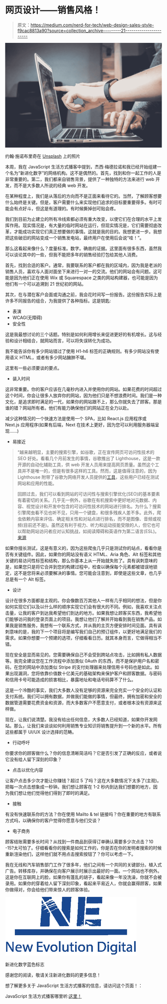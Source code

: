 # 网页设计——销售风格！

> 原文：<https://medium.com/nerd-for-tech/web-design-sales-style-f9cac8813a90?source=collection_archive---------21----------------------->

![](img/454d5329fb2fa349428d934aeac17645.png)

约翰·施诺布里奇在 [Unsplash](https://unsplash.com/s/photos/sales?utm_source=unsplash&utm_medium=referral&utm_content=creditCopyText) 上的照片

本周，我在 JavaScript 生活方式播客中提到，杰西·梅德拉诺和我已经开始组建一个名为“新进化数字”的网络机构。这不是偶然的。首先，找到和你一起工作的人是非常重要的。第二，我们都来自销售背景，提供了一种独特的方法来进行 web 开发，而不是大多数人所说的经典 web 开发。

在某种程度上，我们是从落后的方向而不是正面来看待它的。当然，了解顾客想要什么始终是关键。但是，客户需要什么来实现他们追求的目标要重要得多。有时可能会有点好斗，但这是有道理的。有时候撕掉创可贴会疼。

我们到目前为止建立的所有冷线索都必须有重大改变，以使它们在合理的水平上发挥作用。现实情况是，有大量的临时网站在运行，但现实情况是，它们需要彻底改革，才能成功实现它们真正想要做的事情。这就是我的目的。我想更进一步。我想把这些破旧的网站变成一个销售发电站，最终用户在使用后会说“哇！”。

那么这看起来像什么？度量标准。数字。确凿的证据。这里面有很多东西，虽然我可以谈论其中的一些，但我不能把多年的销售经验打包给其他人消费。

首先，找到合适的客户。通常，我要联系的客户都在我的区域内，因为我是老派的销售人员，喜欢与人面对面坐下来进行一对一的交流。他们的网站会有问题。这可能是因为他们正在使用 Wix 或 Squarespace 之类的网站构建器，也可能是因为他们有一个可以追溯到 21 世纪初的网站。

其次，在与潜在客户会面或沟通之前，我会花时间写一份报告。这份报告实际上是许多不同报告的组合，为我提供了各种指标。这是钥匙:

*   表演
*   WCAG(无障碍)
*   安全性

这是我最想讨论的三个话题。特别是如何利用增长来促进更好的有机增长。这与经验和设计相结合，就网站而言，可以将失误转化为成功。

我不能告诉你有多少网站错过了使用 H1-h6 标签的正确规则。有多少网站没有使用语义 HTML，或者有多少网站臃肿不堪。

这里有一些必须要谈的要点。

*   装入时间

这非常重要。你的客户应该在几毫秒内进入并使用你的网站。如果花费的时间超过这个时间，你会让很多人放弃你的网站，因为他们只是不想浪费时间。我们是一种文化，是追求即时满足的一代，如果你的网站跟不上，那么你就失去了顾客。那是谁的错？网站所有者。他们有能力确保他们的网站正在全力以赴。

减少这种情况的一个快速方法是使用一个 SPA，比如 React.js 应用程序或 Next.js 应用程序(如果有后端，Next 在技术上更好，因为您可以利用服务器端呈现……)

*   易接近

> “越来越明显，主要的搜索引擎，如谷歌，正在宣传网页可访问性技术的 SEO 好处。看看几个月前发生的事情，谷歌推出了 Lighthouse，这是一款开源的自动化辅助工具，供 web 开发人员用来提高网页质量。虽然这个工具并不是唯一的，但是有很多这样的工具。然而，这是值得注意的，因为 Lighthouse 附带了谷歌为网络开发人员提供的[工具](https://developers.google.com/web/tools/chrome-devtools/)，这些用户已经在测试网站和应用的性能。
> 
> 回顾过去，我们可以看到网站的可访问性与搜索引擎优化(SEO)的基本要素有着密切的关系。几乎无一例外，谷歌在有机搜索中更好地对元数据、内容、视觉设计和开发中包含的可访问性技术的网站进行排名。为什么？搜索引擎爬虫看不见也听不见，只用一个键盘，和很多残疾人差不多。此外，爬虫依赖内容来评估、确定相关性和对站点进行排名，而不是图像、音频或视频(目前还不是)。虽然这有利于视力、听力和运动技能受限的人，但它也可以帮助网站访问者应对认知挑战，如阅读障碍和英语作为第二语言(ESL)。
> [来源](https://blogs.perficient.com/2018/01/12/website-accessibility-benefit-seo/#:~:text=Almost%20without%20exception%2C%20Google%20ranks,development%20better%20in%20organic%20search.&text=Also%2C%20crawlers%20rely%20on%20content,%2C%20or%20video%20(yet).)

如果你擅长测试，这是有意义的，因为这些爬虫几乎只是测试你的站点，看看你是否有关键组件。因此，如果你的网站没有语义 HTML、Aria 角色、Alt 标签和其他关键的易访问性标签和结构，那么你基本上从一开始就失败了。具有讽刺意味的是，如果您只是将它合并到您的构建过程中，检查以确保每个元素都被错误地锁定，这不是您将来必须要解决的事情。您可能会注意到，即使是这些文章，也几乎总是有一个 Alt 标签。

*   设计

设计在很多方面都是主观的。你会像数百万其他人一样有几乎相同的想法，但是你如何实现它们以及以什么样的顺序实现它们会有很大的不同。例如，我喜欢关注点击量，让我的客户到达我希望他们到达的地方。如果我想让顾客买东西，我希望他们能够访问我的登录页面上的项目。我想让他们了解并开始看到我在销售产品。如果我是销售服务，我想有一个联系方式，并从我的主页方便安排时间见面。具有讽刺意味的是，我的下一个项目将是编写我们自己的预订组件，以更好地满足我们的需求。如果你想要一个预建的选项，仔细看看日历。就其本身而言，它做得相当不错。

现在安全是显而易见的。您需要确保自己不会受到跨站点攻击，比如拥有私人数据等。我完全建议您在工作流程中添加类似 0Auth 的东西，而不是保护用户名和密码，在您的网站中添加类似 Stripe 的支付处理器来处理信用卡号码也是如此。如果出现漏洞，您将依靠价值数十亿美元的基础架构来保护客户和顾客数据。与密码和信用卡号可能造成的损害相比，暴露地址和电话号码算不了什么。

这是一个冷酷的事实，我们大多数人没有足够的资源来完全充实一个安全的认证和支付系统。我们可以拥有数据，并做我们能做的事情，但最终，拥有加密和安全的数据管道需要花费资金和资源，而大多数客户不愿意支付，或者根本没有资源来这样做。

现在，让我们说清楚。我没有给出任何信息，大多数人已经知道，如果你开发网站。那么，让我们来谈谈如何利用销售专业知识将销售提升到一个新的水平。所有这些都属于 UI/UX 设计选择的范畴。

*   行动呼吁

你要求你的顾客做什么？你的信息清晰简洁吗？它是否引发了正确的反应，或者说它没有给人留下深刻的印象？

*   点击以优化内容

让客户点击多少次才能让你赚钱？超过 5 了吗？这在大多数情况下太多了(主观)。把每一次点击想象成一秒钟。我们想让顾客在 1-2 秒内到达我们想要的地方，因为我们想让他们觉得他们得到了即时的满足。

*   接触

有没有快速联系你的方法？你在使用 Mailto & tel 链接吗？你在重要的地方有联系方式吗，以确保你的客户觉得你愿意与他们交谈？

*   电子商务

顾客结账需要多长时间？从找到一件商品到获得订单确认需要多少次点击？10 -15?太可怕了。仔细看看你的搜索是如何工作的，你是否在你的发明者搜索的时候重新渲染他们，这样他们就不用点击搜索按钮了？你可以考虑一下。

我在无线和汽车销售部门工作了很多年，他们之间有一个共同的关键部分。植入式广告。转移库存，并确保在向客户展示时展示出最好的一面。一个网站也不例外。这是你在互联网上的脸，如果你有蓬乱的胡子，看起来像一年没洗澡，你就不会被录用。如果你的穿着给人留下深刻印象，看起来平易近人，你就会赢得顾客，如果你做得对，你会给他们带来惊人的顾客体验。

![](img/74067cd57e624b2080cbd35c2b98969e.png)

新进化数字蓝色标志

感谢您的阅读，敬请关注新进化数码的更多信息！

想了解更多关于 JavaScript 生活方式播客的信息，请访问这个页面！：

JavaScript 生活方式播客哪里听:[这里！](https://www.notion.so/kyleswillard/Where-to-Listen-a9aadbdbfc3041ada4846d4e82f0d1f3)